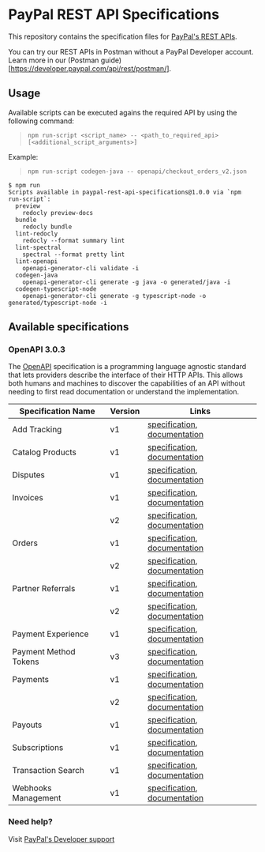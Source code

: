 # PayPal REST API Specifications

This repository contains the specification files for [PayPal's REST APIs](https://developer.paypal.com/api/rest/).

You can try our REST APIs in Postman without a PayPal Developer account. Learn more in our (Postman guide)[https://developer.paypal.com/api/rest/postman/].

## Usage

Available scripts can be executed agains the required API by using the following command:
>`npm run-script <script_name> -- <path_to_required_api> [<additional_script_arguments>]`

Example:
> `npm run-script codegen-java -- openapi/checkout_orders_v2.json`

```
$ npm run
Scripts available in paypal-rest-api-specifications@1.0.0 via `npm run-script`:
  preview
    redocly preview-docs
  bundle
    redocly bundle
  lint-redocly
    redocly --format summary lint
  lint-spectral
    spectral --format pretty lint
  lint-openapi
    openapi-generator-cli validate -i
  codegen-java
    openapi-generator-cli generate -g java -o generated/java -i
  codegen-typescript-node
    openapi-generator-cli generate -g typescript-node -o generated/typescript-node -i
```

## Available specifications

### OpenAPI 3.0.3

The [OpenAPI](https://swagger.io/specification/v3/) specification is a programming language agnostic standard that lets providers describe the interface of their HTTP APIs. This allows both humans and machines to discover the capabilities of an API without needing to first read documentation or understand the implementation.

| Specification Name    | Version | Links                                                                                                                                                |
|-----------------------|---------|------------------------------------------------------------------------------------------------------------------------------------------------------|
| Add Tracking          | v1      | [specification](./openapi/shipping_shipment_tracking_v1.json), [documentation](https://developer.paypal.com/docs/api/tracking/v1/)                           |
| Catalog Products      | v1      | [specification](./openapi/catalogs_products_v1.json), [documentation](https://developer.paypal.com/docs/api/catalog-products/v1/)                            |
| Disputes              | v1      | [specification](./openapi/customer_disputes_v1.json), [documentation](https://developer.paypal.com/docs/api/customer-disputes/v1/)                           |
| Invoices              | v1      | [specification](./openapi/invoicing_v1.json), [documentation](https://developer.paypal.com/docs/api/invoicing/v1/)                                           |
|                       | v2      | [specification](./openapi/invoicing_v2.json), [documentation](https://developer.paypal.com/docs/api/invoicing/v2/)                                           |
| Orders                | v1      | [specification](./openapi/checkout_orders_v1.json), [documentation](https://developer.paypal.com/docs/api/orders/v1/)                                        |
|                       | v2      | [specification](./openapi/checkout_orders_v2.json), [documentation](https://developer.paypal.com/docs/api/orders/v2/)                                        |
| Partner Referrals     | v1      | [specification](./openapi/customer_partner_referrals_v1.json), [documentation](https://developer.paypal.com/docs/api/partner-referrals/v1/)                  |
|                       | v2      | [specification](./openapi/customer_partner_referrals_v2.json), [documentation](https://developer.paypal.com/docs/api/partner-referrals/v2/)                  |
| Payment Experience    | v1      | [specification](./openapi/payment-experience_web_experience_profiles_v1.json), [documentation](https://developer.paypal.com/docs/api/payment-experience/v1/) |
| Payment Method Tokens | v3      | [specification](./openapi/vault_payment_tokens_v3.json), [documentation](https://developer.paypal.com/docs/api/payment-tokens/v3/)                           |
| Payments              | v1      | [specification](./openapi/payments_payment_v1.json), [documentation](https://developer.paypal.com/docs/api/payments/v1/)                                     |
|                       | v2      | [specification](./openapi/payments_payment_v2.json), [documentation](https://developer.paypal.com/docs/api/payments/v2/)                                     |
| Payouts               | v1      | [specification](./openapi/payments_payouts_batch_v1.json), [documentation](https://developer.paypal.com/docs/api/payments.payouts-batch/v1/)                 |
| Subscriptions         | v1      | [specification](./openapi/billing_subscriptions_v1.json), [documentation](https://developer.paypal.com/docs/api/subscriptions/v1/)                           |
| Transaction Search    | v1      | [specification](./openapi/reporting_transactions_v1.json), [documentation](https://developer.paypal.com/docs/api/transaction-search/v1/)                     |
| Webhooks Management   | v1      | [specification](./openapi/notifications_webhooks_v1.json), [documentation](https://developer.paypal.com/docs/api/webhooks/v1/)                               |


### Need help?

Visit [PayPal's Developer support](https://developer.paypal.com/docs/support/)


 

